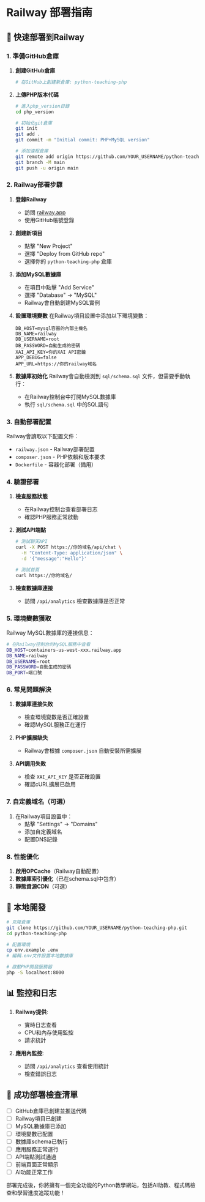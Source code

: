 # Railway 部署指南

## 🚀 快速部署到Railway

### 1. 準備GitHub倉庫

1. **創建GitHub倉庫**
   ```bash
   # 在GitHub上創建新倉庫: python-teaching-php
   ```

2. **上傳PHP版本代碼**
   ```bash
   # 進入php_version目錄
   cd php_version
   
   # 初始化git倉庫
   git init
   git add .
   git commit -m "Initial commit: PHP+MySQL version"
   
   # 添加遠程倉庫
   git remote add origin https://github.com/YOUR_USERNAME/python-teaching-php.git
   git branch -M main
   git push -u origin main
   ```

### 2. Railway部署步驟

1. **登錄Railway**
   - 訪問 [railway.app](https://railway.app)
   - 使用GitHub帳號登錄

2. **創建新項目**
   - 點擊 "New Project"
   - 選擇 "Deploy from GitHub repo"
   - 選擇你的 `python-teaching-php` 倉庫

3. **添加MySQL數據庫**
   - 在項目中點擊 "Add Service"
   - 選擇 "Database" → "MySQL"
   - Railway會自動創建MySQL實例

4. **設置環境變數**
   在Railway項目設置中添加以下環境變數：
   ```
   DB_HOST=mysql容器的內部主機名
   DB_NAME=railway
   DB_USERNAME=root
   DB_PASSWORD=自動生成的密碼
   XAI_API_KEY=你的XAI API密鑰
   APP_DEBUG=false
   APP_URL=https://你的railway域名
   ```

5. **數據庫初始化**
   Railway會自動檢測到 `sql/schema.sql` 文件，但需要手動執行：
   - 在Railway控制台中打開MySQL數據庫
   - 執行 `sql/schema.sql` 中的SQL語句

### 3. 自動部署配置

Railway會讀取以下配置文件：

- `railway.json` - Railway部署配置
- `composer.json` - PHP依賴和版本要求
- `Dockerfile` - 容器化部署（備用）

### 4. 驗證部署

1. **檢查服務狀態**
   - 在Railway控制台查看部署日志
   - 確認PHP服務正常啟動

2. **測試API端點**
   ```bash
   # 測試聊天API
   curl -X POST https://你的域名/api/chat \
     -H "Content-Type: application/json" \
     -d '{"message":"Hello"}'
   
   # 測試首頁
   curl https://你的域名/
   ```

3. **檢查數據庫連接**
   - 訪問 `/api/analytics` 檢查數據庫是否正常

### 5. 環境變數獲取

Railway MySQL數據庫的連接信息：
```bash
# 在Railway控制台的MySQL服務中查看
DB_HOST=containers-us-west-xxx.railway.app
DB_NAME=railway
DB_USERNAME=root
DB_PASSWORD=自動生成的密碼
DB_PORT=端口號
```

### 6. 常見問題解決

1. **數據庫連接失敗**
   - 檢查環境變數是否正確設置
   - 確認MySQL服務正在運行

2. **PHP擴展缺失**
   - Railway會根據 `composer.json` 自動安裝所需擴展

3. **API調用失敗**
   - 檢查 `XAI_API_KEY` 是否正確設置
   - 確認cURL擴展已啟用

### 7. 自定義域名（可選）

1. 在Railway項目設置中：
   - 點擊 "Settings" → "Domains"
   - 添加自定義域名
   - 配置DNS記錄

### 8. 性能優化

1. **啟用OPCache**（Railway自動配置）
2. **數據庫索引優化**（已在schema.sql中包含）
3. **靜態資源CDN**（可選）

## 🔧 本地開發

```bash
# 克隆倉庫
git clone https://github.com/YOUR_USERNAME/python-teaching-php.git
cd python-teaching-php

# 配置環境
cp env.example .env
# 編輯.env文件設置本地數據庫

# 啟動PHP開發服務器
php -S localhost:8000
```

## 📊 監控和日志

1. **Railway提供**:
   - 實時日志查看
   - CPU和內存使用監控
   - 請求統計

2. **應用內監控**:
   - 訪問 `/api/analytics` 查看使用統計
   - 檢查錯誤日志

## 🎯 成功部署檢查清單

- [ ] GitHub倉庫已創建並推送代碼
- [ ] Railway項目已創建
- [ ] MySQL數據庫已添加
- [ ] 環境變數已配置
- [ ] 數據庫schema已執行
- [ ] 應用服務正常運行
- [ ] API端點測試通過
- [ ] 前端頁面正常顯示
- [ ] AI功能正常工作

部署完成後，你將擁有一個完全功能的Python教學網站，包括AI助教、程式碼檢查和學習進度追蹤功能！ 